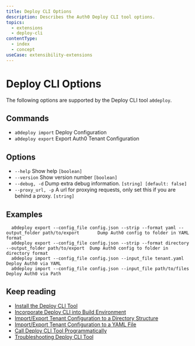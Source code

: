 ```yaml
---
title: Deploy CLI Options
description: Describes the Auth0 Deploy CLI tool options.
topics:
  - extensions
  - deploy-cli
contentType:
  - index
  - concept
useCase: extensibility-extensions
---
```

# Deploy CLI Options

The following options are supported by the Deploy CLI tool `a0deploy`.

## Commands

- `a0deploy import` Deploy Configuration
- `a0deploy export` Export Auth0 Tenant Configuration

## Options
- `--help` Show help  `[boolean]`
- `--version` Show version number  `[boolean]`
- `--debug, -d` Dump extra debug information.  `[string] [default: false]`
- `--proxy_url, -p` A url for proxying requests, only set this if you are behind a proxy.  `[string]`

## Examples

```
  a0deploy export --config_file config.json --strip --format yaml --output_folder path/to/export       Dump Auth0 config to folder in YAML format
  a0deploy export --config_file config.json --strip --format directory --output_folder path/to/export  Dump Auth0 config to folder in directory format
  a0deploy import --config_file config.json --input_file tenant.yaml                                   Deploy Auth0 via YAML
  a0deploy import --config_file config.json --input_file path/to/files                                 Deploy Auth0 via Path
```

## Keep reading

* [Install the Deploy CLI Tool](/extensions/deploy-cli/guides/install-deploy-cli)
* [Incorporate Deploy CLI into Build Environment](/extensions/deploy-cli/guides/incorporate-deploy-cli-into-build-environment)
* [Import/Export Tenant Configuration to a Directory Structure](/extensions/deploy-cli/guides/import-export-directory-structure)
* [Import/Export Tenant Configuration to a YAML File](/extensions/deploy-cli/guides/import-export-yaml-file)
* [Call Deploy CLI Tool Programmatically](/extensions/deploy-cli/guides/call-deploy-cli-programmatically)
* [Troubleshooting Deploy CLI Tool](/extensions/deploy-cli/references/troubleshooting)
